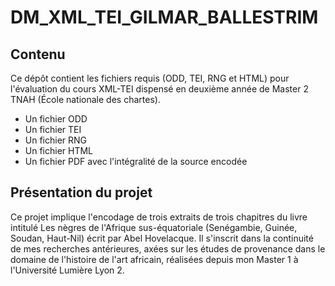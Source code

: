 # DM_XML_TEI_GILMAR_BALLESTRIM

## Contenu

Ce dépôt contient les fichiers requis (ODD, TEI, RNG et HTML) pour l'évaluation du cours XML-TEI dispensé en deuxième année de Master 2 TNAH (École nationale des chartes).  
- Un fichier ODD  
- Un fichier TEI  
- Un fichier RNG  
- Un fichier HTML
- Un fichier PDF avec l'intégralité de la source encodée  

## Présentation du projet

Ce projet implique l'encodage de trois extraits de trois chapitres du livre intitulé Les nègres de l'Afrique sus-équatoriale \(Senégambie, Guinée, Soudan, Haut-Nil\) écrit par Abel Hovelacque. Il s'inscrit dans la continuité de mes recherches antérieures, axées sur les études de provenance dans le domaine de l'histoire de l'art africain, réalisées depuis mon Master 1 à l'Université Lumière Lyon 2.  